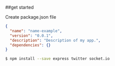 ##get started

Create package.json file

```json
{
  "name": "name-example",
  "version": "0.0.1",
  "description": "Description of my app.",
  "dependencies": {}
}
```

```bash
$ npm install --save express twitter socket.io
```
